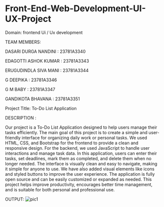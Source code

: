 # Front-End-Web-Development-UI-UX-Project


Domain: frontend Ui / Ux development

TEAM MEMBERS:

DASARI DURGA NANDINI         : 23781A3340

EDAGOTTI ASHOK KUMAR         :  23781A3343

ERUGUDINDLA SIVA MANI        :  23781A3344

G DEEPIKA                    :  23781A3346

G M BABY       					     :  23781A3347

GANDIKOTA BHAVANA            :  23781A3351

Project Title: 	To-Do List Application

DESCRIPTION :  

Our project is a To-Do List Application designed to help users manage their tasks efficiently. The main goal of this project is to create a simple and user-friendly interface for organizing daily work or personal tasks.
We used HTML, CSS, and Bootstrap for the frontend to provide a clean and responsive design. For the backend, we used JavaScript to handle user interactions and manage task data.
In this application, users can enter their tasks, set deadlines, mark them as completed, and delete them when no longer needed. The interface is visually clean and easy to navigate, making it simple for anyone to use.
We have also added visual elements like icons and styled buttons to improve the user experience. The application is fully open source and can be easily customized or expanded as needed.
This project helps improve productivity, encourages better time management, and is suitable for both personal and professional use.

 OUTPUT:
![pic1](https://github.com/user-attachments/assets/b49f57a8-fabb-4736-b4aa-35d87f176fc5)



 
